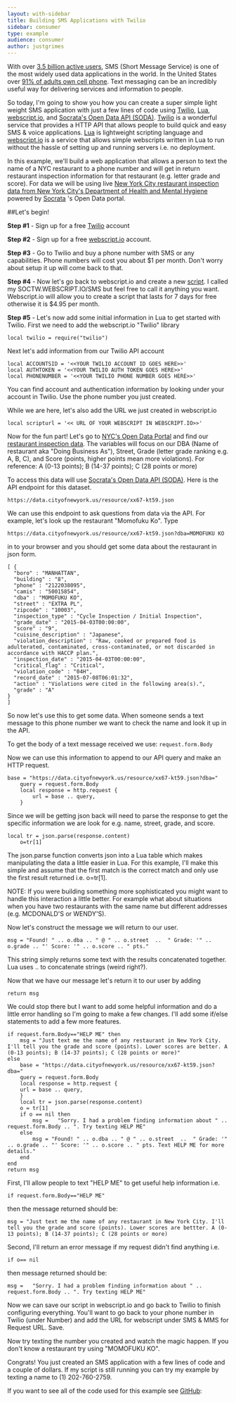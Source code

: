 ```yaml
---
layout: with-sidebar
title: Building SMS Applications with Twilio
sidebar: consumer
type: example
audience: consumer
author: justgrimes
---
```


With over [3.5 billion active users](https://en.wikipedia.org/wiki/Short_Message_Service), SMS (Short Message Service) is one of the most widely used data applications in the world. In the United States over [91% of adults own cell phone](http://www.pewresearch.org/fact-tank/2013/06/06/cell-phone-ownership-hits-91-of-adults/). Text messaging can be an incredibly useful way for delivering services and information to people. 

So today, I'm going to show you how you can create a super simple light weight SMS application with just a few lines of code using [Twilio](https://www.twilio.com/docs), [Lua](http://www.lua.org/), [webscript.io](https://www.webscript.io/), and [Socrata's Open Data API (SODA)](http://dev.socrata.com/). [Twilio](https://www.twilio.com/) is a wonderful service that provides a HTTP API that allows people to build quick and easy SMS & voice applications. [Lua](http://www.lua.org/) is lightweight scripting language and [webscript.io](https://www.webscript.io/) is a service that allows simple webscripts written in Lua to run without the hassle of setting up and running servers i.e. no deployment.

In this example, we'll build a web application that allows a person to text the name of a NYC restaurant to a phone number and will get in return restaurant inspection information for that restaurant (e.g. letter grade and score). For data we will be using live [New York City restaurant inspection data from New York City's Department of Health and Mental Hygiene](https://data.cityofnewyork.us/Health/DOHMH-New-York-City-Restaurant-Inspection-Results/xx67-kt59) powered by [Socrata](http:\\www.socrata.com)
's Open Data portal.

##Let's begin! 

**Step #1** - Sign up for a free [Twilio](https://www.twilio.com/) account

**Step #2** - Sign up for a free [webscript.io](webscript.io) account.

**Step #3** - Go to Twilio and buy a phone number with SMS or any capabilities. Phone numbers will cost you about $1 per month. Don't worry about setup it up will come back to that. 
 
**Step #4** - Now let's go back to webscript.io and create a new [script](https://www.webscript.io/scripts). I called my SOCTW.WEBSCRIPT.IO/SMS but feel free to call it anything you want. Webscript.io will allow you to create a script that lasts for 7 days for free otherwise it is $4.95 per month.

**Step #5** - Let's now add some initial information in Lua to get started with Twilio. First we need to add the webscript.io "Twilio" library

``` 
local twilio = require("twilio") 
```

Next let's add information from our Twilio API account

```
local ACCOUNTSID = '<<YOUR TWILIO ACCOUNT ID GOES HERE>>'
local AUTHTOKEN = '<<YOUR TWILIO AUTH TOKEN GOES HERE>>'
local PHONENUMBER = '<<YOUR TWILIO PHONE NUMBER GOES HERE>>'
```
You can find account and authentication information by looking under your account in Twilio. Use the phone number you just created.

While we are here, let's also add the URL we just created in webscript.io

```
local scripturl = '<< URL OF YOUR WEBSCRIPT IN WEBSCRIPT.IO>>' 
```

Now for the fun part! Let's go to [NYC's Open Data Portal](data.ny.gov) and find our [restaurant inspection data](https://data.cityofnewyork.us/Health/DOHMH-New-York-City-Restaurant-Inspection-Results/xx67-kt59). The variables will focus on our DBA (Name of restaurant aka "Doing Business As"), Street, Grade (letter grade ranking e.g. A, B, C), and Score (points, higher points mean more violations). For reference: A (0-13 points); B (14-37 points); C (28 points or more)

To access this data will use [Socrata's Open Data API (SODA)](http://dev.socrata.com/). Here is the API endpoint for this dataset.

```
https://data.cityofnewyork.us/resource/xx67-kt59.json
```

We can use this endpoint to ask questions from data via the API. For example, let's look up the restaurant "Momofuku Ko". Type 

```
https://data.cityofnewyork.us/resource/xx67-kt59.json?dba=MOMOFUKU KO
```

in to your browser and you should get some  data about the restaurant in json form.

```
[ {
  "boro" : "MANHATTAN",
  "building" : "8",
  "phone" : "2122038095",
  "camis" : "50015854",
  "dba" : "MOMOFUKU KO",
  "street" : "EXTRA PL",
  "zipcode" : "10003",
  "inspection_type" : "Cycle Inspection / Initial Inspection",
  "grade_date" : "2015-04-03T00:00:00",
  "score" : "9",
  "cuisine_description" : "Japanese",
  "violation_description" : "Raw, cooked or prepared food is adulterated, contaminated, cross-contaminated, or not discarded in accordance with HACCP plan.",
  "inspection_date" : "2015-04-03T00:00:00",
  "critical_flag" : "Critical",
  "violation_code" : "04H",
  "record_date" : "2015-07-08T06:01:32",
  "action" : "Violations were cited in the following area(s).",
  "grade" : "A"
}
]
```

So now let's use this to get some data. When someone sends a text message to this phone number we want to check the name and look it up in the API.

To get the body of a text message received we use: ```request.form.Body```

Now we can use this information to append to our API query and make an HTTP request.

```
base = "https://data.cityofnewyork.us/resource/xx67-kt59.json?dba="
    query = request.form.Body
    local response = http.request {
    	url = base .. query,
    }
```

Since we will be getting json back will need to parse the response to get the specific information we are look for e.g. name, street, grade, and score.

```
local tr = json.parse(response.content)
	o=tr[1]
```

The json.parse function converts json into a Lua table which makes manipulating the data a little easier in Lua. For this example, I'll make this simple and assume that the first match is the correct match and only use the first result returned i.e. o=tr[1]. 

NOTE: If you were building something more sophisticated you might want to handle this interaction a little better. For example what about situations when you have two restaurants with the same name but different addresses (e.g. MCDONALD'S or WENDY'S). 

Now let's construct the message we will return to our user.

```
msg = "Found! " .. o.dba .. " @ " .. o.street  ..  " Grade: '" .. o.grade .. "' Score: '" .. o.score .. " pts." 
```

This string simply returns some text with the results concatenated together. Lua uses .. to concatenate strings (weird right?). 

Now that we have our message let's return it to our user by adding
 
```
return msg
```

We could stop there but I want to add some helpful information and do a little error handling so I'm going to make a few changes. I'll add some if/else statements to add a few more features.

```
if request.form.Body=="HELP ME" then 
    msg = "Just text me the name of any restaurant in New York City. I'll tell you the grade and score (points). Lower scores are better. A (0-13 points); B (14-37 points); C (28 points or more)"
else
    base = "https://data.cityofnewyork.us/resource/xx67-kt59.json?dba="
    query = request.form.Body
    local response = http.request {
    url = base .. query,
    }
    local tr = json.parse(response.content)
    o = tr[1]
    if o == nil then
        msg =   "Sorry. I had a problem finding information about " .. request.form.Body .. ". Try texting HELP ME"
    else
        msg = "Found! " .. o.dba .. " @ " .. o.street  ..  " Grade: '" .. o.grade .. "' Score: '" .. o.score .. " pts. Text HELP ME for more details."  
    end
end
return msg
```

First, I'll allow people to text "HELP ME" to get useful help information i.e. 

```
if request.form.Body=="HELP ME"
``` 

then the message returned should be:

```
msg = "Just text me the name of any restaurant in New York City. I'll tell you the grade and score (points). Lower scores are bettter. A (0-13 points); B (14-37 points); C (28 points or more)
```

Second, I'll return an error message if my request didn't find anything  i.e. 

```
if o== nil
```
then message returned should be:

```
msg =   "Sorry. I had a problem finding information about " .. request.form.Body .. ". Try texting HELP ME"
```

Now we can save our script in webscript.io and go back to Twilio to finish configuring everything. You'll want to go back to your phone number in Twilio (under Number) and add the URL for webscript under SMS & MMS for Request URL. Save.

Now try texting the number you created and watch the magic happen. If you don't know a restaurant try using "MOMOFUKU KO". 

Congrats! You just created an SMS application with a few lines of code and a couple of dollars. If my script is still running you can try my example by texting a name to (1) 202-760-2759. 

If you want to see all of the code used for this example see [GitHub](https://github.com/justgrimes/mini-sms-app-example):


